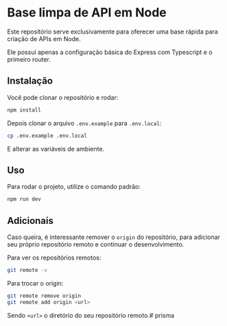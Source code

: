 # Base limpa de API em Node

Este repositório serve exclusivamente para oferecer uma base rápida para criação de APIs em Node.

Ele possui apenas a configuração básica do Express com Typescript e o primeiro router.

## Instalação
Você pode clonar o repositório e rodar:
```bash
npm install
```

Depois clonar o arquivo `.env.example` para `.env.local`:
```bash
cp .env.example .env.local
```
E alterar as variáveis de ambiente.

## Uso
Para rodar o projeto, utilize o comando padrão:
```bash
npm run dev
```

## Adicionais
Caso queira, é interessante remover o `origin` do repositório, para adicionar seu próprio repositório remoto e continuar o desenvolvimento.

Para ver os repositórios remotos:
```bash
git remote -v
```

Para trocar o origin:
```bash
git remote remove origin
git remote add origin <url>
```
Sendo `<url>` o diretório do seu repositório remoto.#   p r i s m a  
 